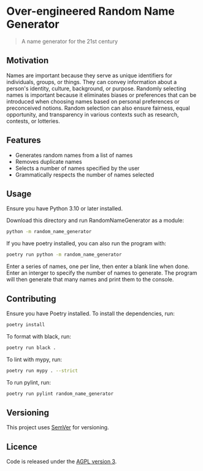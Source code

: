 # Over-engineered Random Name Generator
> A name generator for the 21st century

## Motivation

Names are important because they serve as unique identifiers for individuals, groups, or things. They can convey information about a person's identity, culture, background, or purpose. Randomly selecting names is important because it eliminates biases or preferences that can be introduced when choosing names based on personal preferences or preconceived notions. Random selection can also ensure fairness, equal opportunity, and transparency in various contexts such as research, contests, or lotteries.


## Features

- Generates random names from a list of names
- Removes duplicate names
- Selects a number of names specified by the user
- Grammatically respects the number of names selected

## Usage

Ensure you have Python 3.10 or later installed.

Download this directory and run RandomNameGenerator as a module:

```bash
python -m random_name_generator
```

If you have poetry installed, you can also run the program with:

```bash
poetry run python -m random_name_generator
```

Enter a series of names, one per line, then enter a blank line when done. Enter an interger to specify the number of names to generate. The program will then generate that many names and print them to the console.

## Contributing

Ensure you have Poetry installed. To install the dependencies, run:

```bash
poetry install
```

To format with black, run:

```bash
poetry run black .
```

To lint with mypy, run:

```bash
poetry run mypy . --strict
```

To run pylint, run:

```bash
poetry run pylint random_name_generator
```

## Versioning

This project uses [SemVer](http://semver.org/) for versioning.

## Licence

Code is released under the [AGPL version 3](LICENCE).